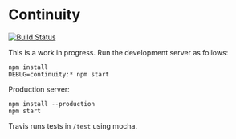 # Continuity

[![Build Status](https://travis-ci.org/jaflo/continuity.svg?branch=master)](https://travis-ci.org/jaflo/continuity)

This is a work in progress. Run the development server as follows:

    npm install
    DEBUG=continuity:* npm start

Production server:

    npm install --production
    npm start

Travis runs tests in `/test` using mocha.

